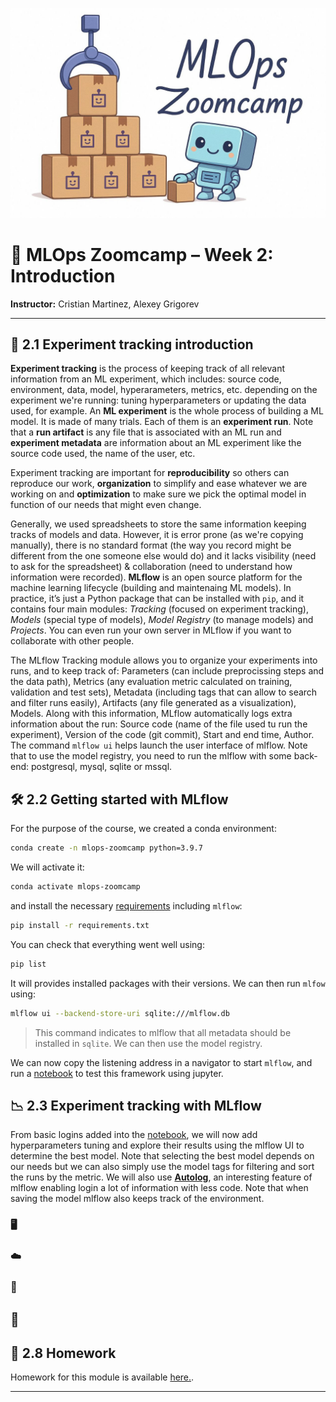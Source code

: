 ![MLOps Zoomcamp](../images/banner-2025.jpg)

# 🚀 MLOps Zoomcamp – Week 2: Introduction

**Instructor:** Cristian Martinez, Alexey Grigorev

---

## 📌 2.1 Experiment tracking introduction

**Experiment tracking** is the process of keeping track of all relevant information from an ML experiment, which includes: source code, environment, data, model, hyperarameters, metrics, etc. depending on the experiment we're running: tuning hyperparameters or updating the data used, for example.  An **ML experiment** is the whole process of building a ML model. It is made of many trials. Each of them is an **experiment run**. Note that a **run artifact** is any file that is associated with an ML run and **experiment metadata** are information about an ML experiment like the source code used, the name of the user, etc.

Experiment tracking are important for **reproducibility** so others can reproduce our work, **organization** to simplify and ease whatever we are working on and **optimization** to make sure we pick the optimal model in function of our needs that might even change.

Generally, we used spreadsheets to store the same information keeping tracks of models and data. However, it is error prone (as we're copying manually), there is no standard format (the way you record might be different from the one someone else would do) and it lacks visibility (need to ask for the spreadsheet) & collaboration (need to understand how information were recorded).
**MLflow** is an open source platform for the machine learning lifecycle (building and maintenaing ML models). In practice, it’s just a Python package that can be installed with `pip`, and it contains
four main modules: *Tracking* (focused on experiment tracking), *Models* (special type of models), *Model Registry* (to manage models) and *Projects*. You can even run your own server in MLflow if you want to collaborate with other people.

The MLflow Tracking module allows you to organize your experiments into runs, and to keep track of: Parameters (can include preprocissing steps and the data path), Metrics (any evaluation metric calculated on training, validation and test sets), Metadata (including tags that can allow to search and filter runs easily), Artifacts (any file generated as a visualization), Models. Along with this information, MLflow automatically logs extra information about the run: Source code (name of the file used tu run the experiment), Version of the code (git commit), Start and end time, Author.
The command `mlflow ui` helps launch the user interface of mlflow. Note that to use the model registry, you need to run the mlflow with some back-end: postgresql, mysql, sqlite or mssql.


## 🛠️ 2.2 Getting started with MLflow
For the purpose of the course, we created a conda environment: 
```sh
conda create -n mlops-zoomcamp python=3.9.7
```
We will activate it: 
```sh
conda activate mlops-zoomcamp
```
and install the necessary [requirements](./notebooks/course/requirements.txt) including `mlflow`:
```sh
pip install -r requirements.txt
```
You can check that everything went well using:
```sh
pip list
```
It will provides installed packages with their versions.
We can then run `mlfow` using:
```sh
mlflow ui --backend-store-uri sqlite:///mlflow.db
```
> This command indicates to mlflow that all metadata should be installed in `sqlite`. We can then use the model registry.

We can now copy the listening address in a navigator to start `mlflow`, and run a [notebook](./notebooks/course/duration-prediction.ipynb) to test this framework using jupyter.


## 📉 2.3 Experiment tracking with MLflow
From basic logins added into the [notebook](./notebooks/course/duration-prediction.ipynb), we will now add hyperparameters tuning and explore their results using the mlflow UI
to determine the best model. Note that selecting the best model depends on our needs but we can also simply use the model tags for filtering and sort the runs by the metric. We will also use [**Autolog**](https://mlflow.org/docs/latest/tracking/autolog), an interesting feature of mlflow enabling login a lot of information with less code. Note that when saving the model mlflow also keeps track of the environment.


### 🖥️ 


### ☁️ 

### 🧰 




## 🧭 




## 📝 2.8 Homework
Homework for this module is available [here.](notebooks/homework/homework_02.ipynb).

---